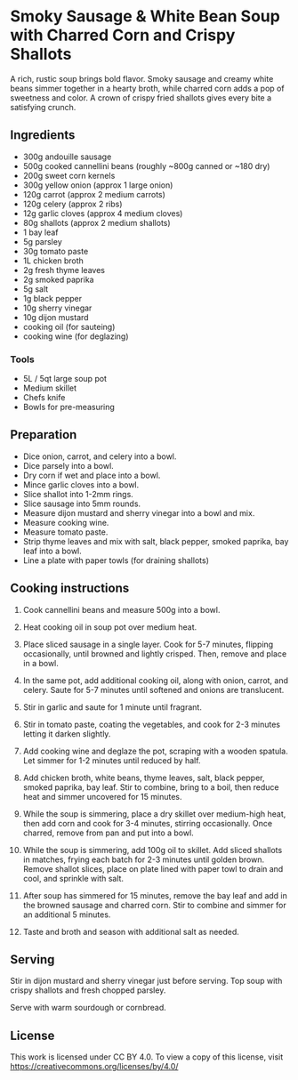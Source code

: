 # Smoky Sausage & White Bean Soup with Charred Corn and Crispy Shallots

A rich, rustic soup brings bold flavor. Smoky sausage and creamy white beans simmer together in a hearty broth, while charred corn adds a pop of sweetness and color. A crown of crispy fried shallots gives every bite a satisfying crunch.

## Ingredients

- 300g andouille sausage
- 500g cooked cannellini beans (roughly ~800g canned or ~180 dry)
- 200g sweet corn kernels
- 300g yellow onion (approx 1 large onion)
- 120g carrot (approx 2 medium carrots)
- 120g celery (approx 2 ribs)
- 12g garlic cloves (approx 4 medium cloves)
- 80g shallots (approx 2 medium shallots)
- 1 bay leaf
- 5g parsley
- 30g tomato paste
- 1L chicken broth
- 2g fresh thyme leaves
- 2g smoked paprika
- 5g salt
- 1g black pepper
- 10g sherry vinegar
- 10g dijon mustard
- cooking oil (for sauteing)
- cooking wine (for deglazing)

### Tools

- 5L / 5qt large soup pot
- Medium skillet
- Chefs knife
- Bowls for pre-measuring

## Preparation

- Dice onion, carrot, and celery into a bowl.
- Dice parsely into a bowl.
- Dry corn if wet and place into a bowl.
- Mince garlic cloves into a bowl.
- Slice shallot into 1-2mm rings.
- Slice sausage into 5mm rounds.
- Measure dijon mustard and sherry vinegar into a bowl and mix.
- Measure cooking wine.
- Measure tomato paste.
- Strip thyme leaves and mix with salt, black pepper, smoked paprika, bay leaf into a bowl.
- Line a plate with paper towls (for draining shallots)

## Cooking instructions

1. Cook cannellini beans and measure 500g into a bowl.

2. Heat cooking oil in soup pot over medium heat.

3. Place sliced sausage in a single layer. Cook for 5-7 minutes, flipping occasionally, until browned and lightly crisped. Then, remove and place in a bowl.

4. In the same pot, add additional cooking oil, along with onion, carrot, and celery. Saute for 5-7 minutes until softened and onions are translucent.

5. Stir in garlic and saute for 1 minute until fragrant.

6. Stir in tomato paste, coating the vegetables, and cook for 2-3 minutes letting it darken slightly.

7. Add cooking wine and deglaze the pot, scraping with a wooden spatula. Let simmer for 1-2 minutes until reduced by half.

8. Add chicken broth, white beans, thyme leaves, salt, black pepper, smoked paprika, bay leaf. Stir to combine, bring to a boil, then reduce heat and simmer uncovered for 15 minutes.

9. While the soup is simmering, place a dry skillet over medium-high heat, then add corn and cook for 3-4 minutes, stirring occasionally. Once charred, remove from pan and put into a bowl.

10. While the soup is simmering, add 100g oil to skillet. Add sliced shallots in matches, frying each batch for 2-3 minutes until golden brown. Remove shallot slices, place on plate lined with paper towl to drain and cool, and sprinkle with salt.

11. After soup has simmered for 15 minutes, remove the bay leaf and add in the browned sausage and charred corn. Stir to combine and simmer for an additional 5 minutes.

12. Taste and broth and season with additional salt as needed.

## Serving

Stir in dijon mustard and sherry vinegar just before serving.
Top soup with crispy shallots and fresh chopped parsley.

Serve with warm sourdough or cornbread.

## License

This work is licensed under CC BY 4.0. To view a copy of this license, visit https://creativecommons.org/licenses/by/4.0/